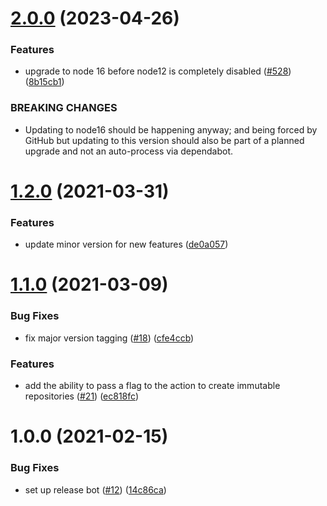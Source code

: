 # [2.0.0](https://github.com/HylandSoftware/trebuchet-action/compare/v1.2.0...v2.0.0) (2023-04-26)


### Features

* upgrade to node 16 before node12 is completely disabled ([#528](https://github.com/HylandSoftware/trebuchet-action/issues/528)) ([8b15cb1](https://github.com/HylandSoftware/trebuchet-action/commit/8b15cb11a3e5f23c90977f7217cdaf99bb9b9b92))


### BREAKING CHANGES

* Updating to node16 should be happening anyway; and
being forced by GitHub but updating to this version should also be
part of a planned upgrade and not an auto-process via dependabot.

# [1.2.0](https://github.com/HylandSoftware/trebuchet-action/compare/v1.1.0...v1.2.0) (2021-03-31)


### Features

* update minor version for new features ([de0a057](https://github.com/HylandSoftware/trebuchet-action/commit/de0a05766a2ca7a0e4c149f5d2d6df4091d12227))

# [1.1.0](https://github.com/HylandSoftware/trebuchet-action/compare/v1.0.0...v1.1.0) (2021-03-09)


### Bug Fixes

* fix major version tagging ([#18](https://github.com/HylandSoftware/trebuchet-action/issues/18)) ([cfe4ccb](https://github.com/HylandSoftware/trebuchet-action/commit/cfe4ccb9537942f0e02b1556af950b72c38b31b8))


### Features

* add the ability to pass a flag to the action to create immutable repositories ([#21](https://github.com/HylandSoftware/trebuchet-action/issues/21)) ([ec818fc](https://github.com/HylandSoftware/trebuchet-action/commit/ec818fc831ae0fcf56c0da508cabb56bcfcc92d2))

# 1.0.0 (2021-02-15)


### Bug Fixes

* set up release bot ([#12](https://github.com/HylandSoftware/trebuchet-action/issues/12)) ([14c86ca](https://github.com/HylandSoftware/trebuchet-action/commit/14c86cafeebd2bd38f28e99a8076f18bb8819658))
